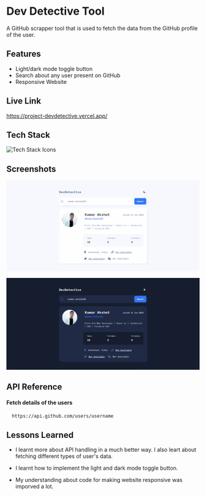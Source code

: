 
# Dev Detective Tool

A GitHub scrapper tool that is used to fetch the data from the GitHub profile of the user.


## Features

- Light/dark mode toggle button
- Search about any user present on GitHub
- Responsive Website


## Live Link
https://project-devdetective.vercel.app/



## Tech Stack

![Tech Stack Icons](https://skillicons.dev/icons?i=html,css,javascript)


## Screenshots

![App Screenshot](https://github.com/Kumar-Akshat22/project-devdetective/blob/main/assets/Screenshot-1.png)

![App Screenshot](https://github.com/Kumar-Akshat22/project-devdetective/blob/main/assets/Screenshot-2.png)


## API Reference

#### Fetch details of the users 

```http
  https://api.github.com/users/username
```



## Lessons Learned

- I learnt more about API handling in a much better way. I also leart about fetching different types of user's data.

- I learnt how to implement the light and dark mode toggle button.

- My understanding about code for making website responsive was imporved a lot. 


